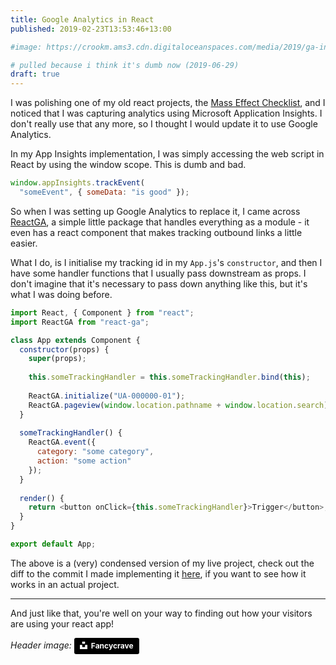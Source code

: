 ```yaml
---
title: Google Analytics in React
published: 2019-02-23T13:53:46+13:00 

#image: https://crookm.ams3.cdn.digitaloceanspaces.com/media/2019/ga-in-react--2af77d3b-b690-426d-9b5a-047a2ab5dbc5.jpg

# pulled because i think it's dumb now (2019-06-29)
draft: true
---
```


I was polishing one of my old react projects, the [Mass Effect Checklist](https://masseffectlist.com/), and I noticed that I was capturing analytics using Microsoft Application Insights. I don't really use that any more, so I thought I would update it to use Google Analytics.

In my App Insights implementation, I was simply accessing the web script in React by using the window scope. This is dumb and bad.

```js
window.appInsights.trackEvent(
  "someEvent", { someData: "is good" });
```

So when I was setting up Google Analytics to replace it, I came across [ReactGA](https://github.com/react-ga/react-ga), a simple little package that handles everything as a module - it even has a react component that makes tracking outbound links a little easier.

What I do, is I initialise my tracking id in my `App.js`'s `constructor`, and then I have some handler functions that I usually pass downstream as props. I don't imagine that it's necessary to pass down anything like this, but it's what I was doing before.

```js
import React, { Component } from "react";
import ReactGA from "react-ga";

class App extends Component {
  constructor(props) {
    super(props);
    
    this.someTrackingHandler = this.someTrackingHandler.bind(this);
    
    ReactGA.initialize("UA-000000-01");
    ReactGA.pageview(window.location.pathname + window.location.search)
  }
  
  someTrackingHandler() {
    ReactGA.event({
      category: "some category",
      action: "some action"
    });
  }
  
  render() {
    return <button onClick={this.someTrackingHandler}>Trigger</button>;
  }
}

export default App;
```

The above is a (very) condensed version of my live project, check out the diff to the commit I made implementing it [here](https://github.com/crookm/me-checklist/commit/b9af928cfea0e107f19098dc67c8b4161477f13a), if you want to see how it works in an actual project.

---

And just like that, you're well on your way to finding out how your visitors are using your react app!

*Header image:* <a style="background-color:black;color:white;text-decoration:none;padding:4px 6px;font-family:-apple-system, BlinkMacSystemFont, &quot;San Francisco&quot;, &quot;Helvetica Neue&quot;, Helvetica, Ubuntu, Roboto, Noto, &quot;Segoe UI&quot;, Arial, sans-serif;font-size:12px;font-weight:bold;line-height:1.2;display:inline-block;border-radius:3px" href="https://unsplash.com/@fancycrave?utm_medium=referral&amp;utm_campaign=photographer-credit&amp;utm_content=creditBadge" target="_blank" rel="noopener noreferrer" title="Download free do whatever you want high-resolution photos from Fancycrave"><span style="display:inline-block;padding:2px 3px"><svg xmlns="http://www.w3.org/2000/svg" style="height:12px;width:auto;position:relative;vertical-align:middle;top:-2px;fill:white" viewBox="0 0 32 32"><title>unsplash-logo</title><path d="M10 9V0h12v9H10zm12 5h10v18H0V14h10v9h12v-9z"></path></svg></span><span style="display:inline-block;padding:2px 3px">Fancycrave</span></a>
